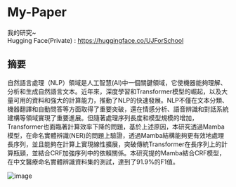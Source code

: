 # My-Paper
我的研究~ \
Hugging Face(Private) : https://huggingface.co/UJForSchool
## 摘要
自然語言處理（NLP）領域是人工智慧(AI)中一個關鍵領域，它使機器能夠理解、分析和生成自然語言文本。近年來，深度學習和Transformer模型的崛起，以及大量可用的資料和強大的計算能力，推動了NLP的快速發展。NLP不僅在文本分類、機器翻譯和自動問答等方面取得了重要突破，還在情感分析、語音辨識和對話系統建構等領域實現了重要進展。但隨著處理序列長度和模型規模的增加，Transformer也面臨著計算效率下降的問題，基於上述原因，本研究透過Mamba模型，在命名實體辨識(NER)的問題上驗證，透過Mamba結構能夠更有效地處理長序列，並且能夠在計算上實現線性擴展，突破傳統Transformer在長序列上的計算瓶頸，並結合CRF加強序列中的依賴關係。本研究提的Mamba結合CRF模型，在中文醫療命名實體辨識資料集的測試，達到了91.9%的F1值。

![image]()
